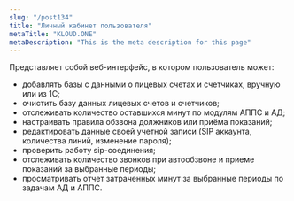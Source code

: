 ```yaml
---
slug: "/post134"
title: "Личный кабинет пользователя"
metaTitle: "KLOUD.ONE"
metaDescription: "This is the meta description for this page"
---
```


Представляет собой веб-интерфейс, в котором пользователь может:  
- добавлять базы с данными о лицевых счетах и счетчиках, вручную или из 1С;  
- очистить базу данных лицевых счетов и счетчиков;  
- отслеживать количество оставшихся минут по модулям АППС и АД;  
- настраивать правила обзвона должников или приёма показаний;   
- редактировать данные своей учетной записи (SIP аккаунта, количества линий, изменение пароля);  
- проверить работу sip-соединения;  
- отслеживать  количество звонков при автообзвоне и приеме показаний за выбранные периоды;  
- просматривать отчет затраченных минут за выбранные периоды по задачам АД и АППС.  